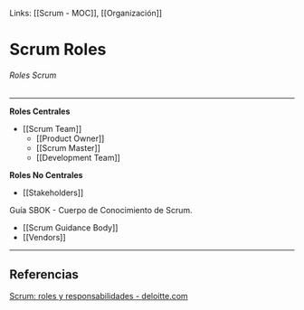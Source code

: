 Links: [[Scrum - MOC]], [[Organización]]

# Scrum Roles
###### Roles Scrum
---

**Roles Centrales**
- [[Scrum Team]]
	- [[Product Owner]]
	- [[Scrum Master]]
	- [[Development Team]]

**Roles No Centrales**
- [[Stakeholders]]

Guía SBOK - Cuerpo de Conocimiento de Scrum.
- [[Scrum Guidance Body]]
- [[Vendors]]

---

## Referencias
[Scrum: roles y responsabilidades - deloitte.com](https://www2.deloitte.com/es/es/pages/technology/articles/roles-y-responsabilidades-scrum.html)